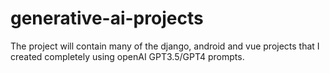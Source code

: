 # generative-ai-projects

The project will contain many of the django, android and vue projects that I created completely using openAI GPT3.5/GPT4 prompts. 
